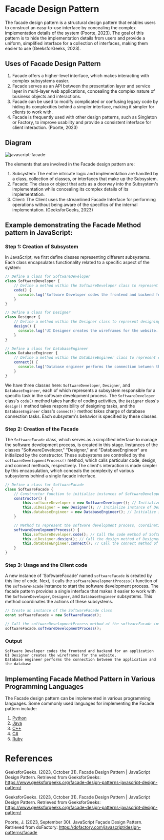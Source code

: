 # Facade Design Pattern
The facade design pattern is a structural design pattern that enables users to construct an easy-to-use interface by concealing the complex implementation details of the system (Poorte, 2023). The goal of this pattern is to hide the implementation details from users and provide a uniform, simplified interface for a collection of interfaces, making them easier to use (GeeksforGeeks, 2023).

## Uses of Facade Design Pattern
1. Facade offers a higher-level interface, which makes interacting with complex subsystems easier.
2. Facade serves as an API between the presentation layer and service layer in multi-layer web applications, concealing the complex nature of business objects and interactions.
3. Facade can be used to modify complicated or confusing legacy code by hiding its complexities behind a simpler interface, making it simpler for clients to work with.
4. Facade is frequently used with other design patterns, such as Singleton or Factory, to improve usability and provide a consistent interface for client interaction.
(Poorte, 2023)

## Diagram
![javascript-facade](https://github.com/nazrinzuwair/pattern-library/assets/144160072/757bff23-d434-4189-8006-db5b1415989e)

The elements that are involved in the Facade design pattern are:
1. Subsystem: The entire intricate logic and implementation are handled by a class, collection of classes, or interfaces that make up the Subsystem.
2. Facade: The class or object that acts as a doorway into the Subsystem's implementation while concealing its complex details of its implementation.
3. Client: The Client uses the streamlined Facade Interface for performing operations without being aware of the specifics of the internal implementation.
(GeeksforGeeks, 2023)

## Example demonstrating the Facade Method pattern in JavaScript:

### Step 1: Creation of Subsystem

In JavaScript, we first define classes representing different subsystems. Each class encapsulates functionality related to a specific aspect of the system:

``` javascript
// Define a class for SoftwareDeveloper
class SoftwareDeveloper {
    // Define a method within the SoftwareDeveloper class to represent coding
    code() {
      console.log('Software Developer codes the frontend and backend for an application');
    }
}

// Define a class for Designer
class Designer {
    // Define a method within the Designer class to represent designing
    design() {
      console.log('UI Designer creates the wireframes for the website.');
    }
}

// Define a class for DatabaseEngineer
class DatabaseEngineer {
    // Define a method within the DatabaseEngineer class to represent connecting
    connect() {
      console.log('Database engineer performs the connection between the application and the database.');
    }
}
```

We have three classes here: `SoftwareDeveloper`, `Designer`, and `DatabaseEngineer`, each of which represents a subsystem responsible for a specific task in the software development process. The `SoftwareDeveloper` class's `code()` method takes handle of coding activities, the `Designer` class's `design()` method takes responsibility of designing tasks, and the `DatabaseEngineer` class's `connect()` method takes charge of database connection tasks. Each subsystem's behavior is specified by these classes.

### Step 2: Creation of the Facade

The `SoftwareFacade` class, which serves as a simplified interface to manage the software development process, is created in this stage. Instances of the classes "SoftwareDeveloper," "Designer," and "DatabaseEngineer" are initialized by the constructor. These subsystems are controlled by the `softwareDevelopmentProcess()` method, which calls particular code, design, and connect methods, respectively. The client's interaction is made simpler by this encapsulation, which conceals the complexity of various subsystems behind a single facade interface.

``` javascript
// Define a class for SoftwareFacade
class SoftwareFacade {
    // Constructor function to initialize instances of SoftwareDeveloper, Designer, and DatabaseEngineer classes
    constructor() {
        this.softwareDeveloper = new SoftwareDeveloper(); // Initialize instance of SoftwareDeveloper class
        this.uiDesigner = new Designer(); // Initialize instance of Designer class
        this.databaseEngineer = new DatabaseEngineer(); // Initialize instance of DatabaseEngineer class
    }

    // Method to represent the software development process, coordinating actions of SoftwareDeveloper, Designer, and DatabaseEngineer
    softwareDevelopmentProcess() {
        this.softwareDeveloper.code(); // Call the code method of SoftwareDeveloper
        this.uiDesigner.design(); // Call the design method of Designer
        this.databaseEngineer.connect(); // Call the connect method of DatabaseEngineer
    }
}
```

### Step 3: Usage and the Client code

A new instance of 'SoftwareFacade' named `softwareFacade` is created by this line of code. Next, it calls the `softwareDevelopmentProcess()` function of the `softwareFacade` instance to start the software development process. The facade pattern provides a single interface that makes it easier to work with the `SoftwareDeveloper`, `Designer`, and `DatabaseEngineer` subsystems. This method coordinates the actions of these subsystems.

```Javascript
// Create an instance of the SoftwareFacade class
const softwareFacade = new SoftwareFacade();

// Call the softwareDevelopmentProcess method of the softwareFacade instance, initiating the software development process
softwareFacade.softwareDevelopmentProcess();

```

### Output

```
Software Developer codes the frontend and backend for an application
UI Designer creates the wireframes for the website.
Database engineer performs the connection between the application and the database
```

## Implementing Facade Method Pattern in Various Programming Languages

The Facade design pattern can be implemented in various programming languages. Some commonly used languages for implementing the Facade pattern include:

1. [Python](https://www.geeksforgeeks.org/facade-method-python-design-patterns/)
2. [Java](https://www.tutorialspoint.com/design_pattern/facade_pattern.htm)
3. [C++](https://refactoring.guru/design-patterns/facade/cpp/example#:~:text=Facade%20in%20C%2B%2B,unwanted%20dependencies%20to%20one%20place.)
4. [C#](https://www.dofactory.com/net/facade-design-pattern)
5. [Ruby](https://blog.appsignal.com/2020/03/18/facade-pattern-in-rails-for-performance-and-maintainability.html)

# References

GeeksforGeeks. (2023, October 31). Facade Design Pattern | JavaScript Design Pattern. Retrieved from GeeksforGeeks: https://www.geeksforgeeks.org/facade-design-patterns-javascript-design-pattern/

GeeksforGeeks. (2023, October 31). Facade Design Pattern | JavaScript Design Pattern. Retrieved from GeeksforGeeks: https://www.geeksforgeeks.org/facade-design-patterns-javascript-design-pattern/

Poorte, J. (2023, September 30). JavaScript Façade Design Pattern. Retrieved from doFactory: https://dofactory.com/javascript/design-patterns/facade

